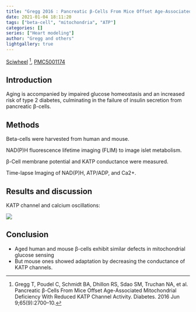 ```yaml
---
title: "Gregg 2016 : Pancreatic β-Cells From Mice Offset Age-Associated Mitochondrial Deficiency With Reduced KATP Channel Activity"
date: 2021-01-04 18:11:20
tags: ["beta-cell", "mitochondria", "ATP"]
categories: []
series: ["Heart modeling"]
author: "Gregg and others"
lightgallery: true
---
```


[Sciwheel](https://sciwheel.com/work/#/items/6706100/) [^Gregg2016], [PMC5001174](http://www.ncbi.nlm.nih.gov/pmc/articles/PMC5001174)

[^Gregg2016]: Gregg T, Poudel C, Schmidt BA, Dhillon RS, Sdao SM, Truchan NA, et al. Pancreatic β-Cells From Mice Offset Age-Associated Mitochondrial Deficiency With Reduced KATP Channel Activity. Diabetes. 2016 Jun 9;65(9):2700–10.

<!--more-->

## Introduction

Aging is accompanied by impaired glucose homeostasis and an increased risk of type 2 diabetes, culminating in the failure of insulin secretion from pancreatic β-cells.

## Methods

Beta-cells were harvested from human and mouse.

NAD(P)H fluorescence lifetime imaging (FLIM) to image islet metabolism.

β-Cell membrane potential and KATP conductance were measured.

Time-lapse Imaging of NAD(P)H, ATP/ADP, and Ca2+.

## Results and discussion

KATP channel and calcium oscillations:

![](https://user-images.githubusercontent.com/40054455/103525678-9bd14980-4eba-11eb-80d2-3710f527e3c3.png)


## Conclusion

- Aged human and mouse β-cells exhibit similar defects in mitochondrial glucose sensing
- But mouse ones showed adaptation by decreasing the conductance of KATP channels.
